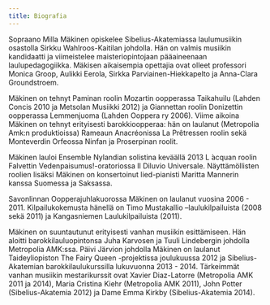 ```yaml
---
title: Biografia
---
```




Sopraano Milla Mäkinen opiskelee Sibelius-Akatemiassa laulumusiikin osastolla Sirkku Wahlroos-Kaitilan johdolla. Hän on valmis musiikin kandidaatti ja viimeistelee maisteriopintojaan pääaineenaan laulupedagogiikka. Mäkisen aikaisempia opettajia ovat olleet professori Monica Groop, Aulikki Eerola, Sirkka Parviainen-Hiekkapelto ja Anna-Clara Groundstroem.

Mäkinen on tehnyt Paminan roolin Mozartin oopperassa Taikahuilu (Lahden Concis 2010 ja Metsolan Musiikki 2012) ja Giannettan roolin Donizettin oopperassa Lemmenjuoma (Lahden Ooppera ry 2006). Viime aikoina Mäkinen on tehnyt erityisesti barokkioopperaa: hän on laulanut (Metropolia Amk:n produktioissa) Rameaun Anacréonissa La Prêtressen roolin sekä Monteverdin Orfeossa Ninfan ja Proserpinan roolit. 

Mäkinen lauloi Ensemble Nylandian solistina keväällä 2013 L ́acquan roolin Falvettin Vedenpaisumus!-oratoriossa Il Diluvio Universale. Näyttämöllisten roolien lisäksi Mäkinen on konsertoinut lied-pianisti Maritta Mannerin kanssa Suomessa ja Saksassa.

Savonlinnan Oopperajuhlakuorossa Mäkinen on laulanut vuosina 2006 - 2011. Kilpailukokemusta hänellä on Timo Mustakallio –laulukilpailuista (2008 sekä 2011) ja Kangasniemen Laulukilpailuista (2011). 

Mäkinen on suuntautunut erityisesti vanhan musiikin esittämiseen. Hän aloitti barokkilauluopintonsa Juha Karvosen ja Tuuli Lindebergin johdolla Metropolia AMK:ssa. Päivi Järvion johdolla Mäkinen on laulanut Taideyliopiston The Fairy Queen -projektissa joulukuussa 2012 ja Sibelius-Akatemian barokkilaulukurssilla lukuvuonna 2013 - 2014. Tärkeimmät vanhan musiikin mestarikurssit ovat Xavier Diaz-Latorre (Metropolia AMK 2011 ja 2014), Maria Cristina Kiehr (Metropolia AMK 2011), John Potter (Sibelius-Akatemia 2012) ja Dame Emma Kirkby (Sibelius-Akatemia 2014).

